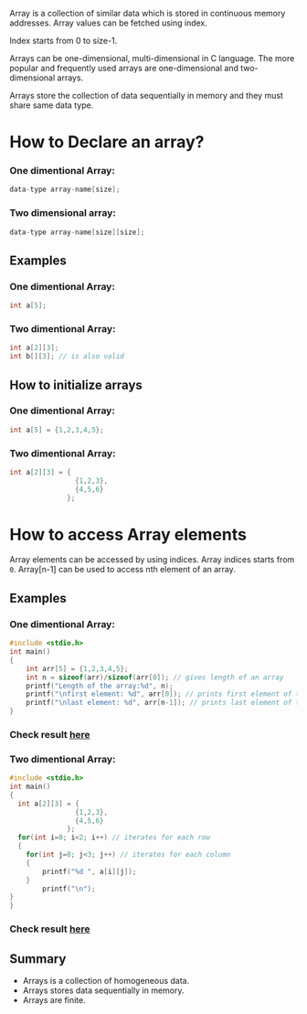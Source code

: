 Array is a collection of similar data which is stored in continuous memory addresses. Array values can be fetched using index. 

Index starts from 0 to size-1.

Arrays can be one-dimensional, multi-dimensional in C language. The more popular and frequently used arrays are one-dimensional and two-dimensional arrays.

Arrays store the collection of data sequentially in memory and they must share same data type.

# How to Declare an array?

### One dimentional Array:

```c
data-type array-name[size];
```

### Two dimensional array:

```c
data-type array-name[size][size];
```

## Examples

### One dimentional Array:

```c
int a[5];
```

### Two dimentional Array:

```c
int a[2][3];
int b[][3]; // is also valid
```

## How to initialize arrays

### One dimentional Array:

```c
int a[5] = {1,2,3,4,5};
```

### Two dimentional Array:

```c
int a[2][3] = {
                {1,2,3},
                {4,5,6}
              };
```

# How to access Array elements

Array elements can be accessed by using indices. Array indices starts from `0`.  Array[n-1] can be used to access nth element of an array.

## Examples

### One dimentional Array:

```c
#include <stdio.h>
int main()
{
    int arr[5] = {1,2,3,4,5};
    int n = sizeof(arr)/sizeof(arr[0]); // gives length of an array
    printf("Length of the array:%d", n);
    printf("\nfirst element: %d", arr[0]); // prints first element of the array
    printf("\nlast element: %d", arr[n-1]); // prints last element of the array
}
```
### Check result [here](https://onecompiler.com/c/3vku4yuj5)

### Two dimentional Array:

```c
#include <stdio.h>
int main()
{
  int a[2][3] = {
                {1,2,3},
                {4,5,6}
              };
  for(int i=0; i<2; i++) // iterates for each row
  {
    for(int j=0; j<3; j++) // iterates for each column
    {
        printf("%d ", a[i][j]);
    }
        printf("\n");
}   
}
```
### Check result [here](https://onecompiler.com/c/3vkud9xj4)

## Summary

* Arrays is a collection of homogeneous data.
* Arrays stores data sequentially in memory.
* Arrays are finite.

